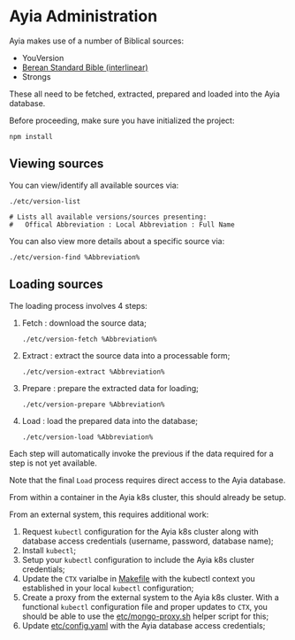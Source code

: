 # Ayia Administration

Ayia makes use of a number of Biblical sources:
- YouVersion
- [Berean Standard Bible (interlinear)](versions/interlinear/bsb)
- Strongs

These all need to be fetched, extracted, prepared and loaded into the Ayia
database.


Before proceeding, make sure you have initialized the project:
```
npm install
```


## Viewing sources

You can view/identify all available sources via:
```
./etc/version-list

# Lists all available versions/sources presenting:
#   Offical Abbreviation : Local Abbreviation : Full Name
```

You can also view more details about a specific source via:
```
./etc/version-find %Abbreviation%

```

## Loading sources

The loading process involves 4 steps:
1.  Fetch   : download the source data;
    ```
    ./etc/version-fetch %Abbreviation%
    ```
2.  Extract : extract the source data into a processable form;
    ```
    ./etc/version-extract %Abbreviation%
    ```
3.  Prepare : prepare the extracted data for loading;
    ```
    ./etc/version-prepare %Abbreviation%
    ```
4.  Load    : load the prepared data into the database;
    ```
    ./etc/version-load %Abbreviation%
    ```

Each step will automatically invoke the previous if the data required for a
step is not yet available.

Note that the final `Load` process requires direct access to the Ayia database.

From within a container in the Ayia k8s cluster, this should already be setup.

From an external system, this requires additional work:
1.  Request `kubectl` configuration for the Ayia k8s cluster along with
    database access credentials (username, password, database name);
2.  Install `kubectl`;
3.  Setup your `kubectl` configuration to include the Ayia k8s cluster
    credentials;
4.  Update the `CTX` varialbe in [Makefile](Makefile) with the kubectl context
    you established in your local `kubectl` configuration;
5.  Create a proxy from the external system to the Ayia k8s cluster. With a
    functional `kubectl` configuration file and proper updates to `CTX`, you
    should be able to use the [etc/mongo-proxy.sh](etc/mongo-proxy.sh) helper
    script for this;
6.  Update [etc/config.yaml](etc/config.yaml) with the Ayia database access
    credentials;

